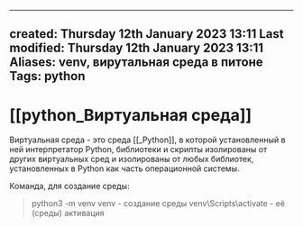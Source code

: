 
---
created: Thursday 12th January 2023 13:11
Last modified: Thursday 12th January 2023 13:11
Aliases: venv, вирутальная среда в питоне
Tags: python
---

# [[python_Виртуальная среда]]

Виртуальная среда - это среда [[_Python]], в которой установленный в ней интерпретатор Python, библиотеки и скрипты изолированы от других виртуальных сред и изолированы от любых библиотек, установленных в Python как часть операционной системы.

Команда, для создание среды:
>python3 -m venv venv - создание среды
>venv\Scripts\activate - её (среды) активация